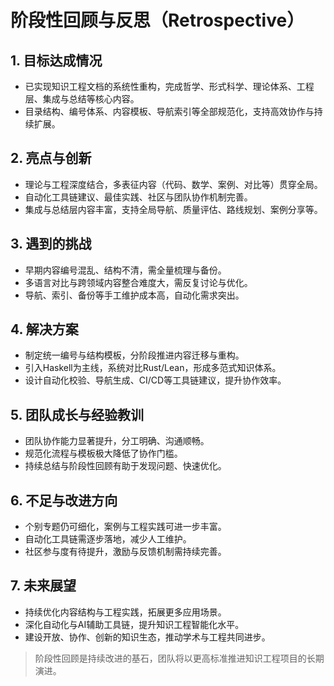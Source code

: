 # 阶段性回顾与反思（Retrospective）

## 1. 目标达成情况

- 已实现知识工程文档的系统性重构，完成哲学、形式科学、理论体系、工程层、集成与总结等核心内容。
- 目录结构、编号体系、内容模板、导航索引等全部规范化，支持高效协作与持续扩展。

## 2. 亮点与创新

- 理论与工程深度结合，多表征内容（代码、数学、案例、对比等）贯穿全局。
- 自动化工具链建议、最佳实践、社区与团队协作机制完善。
- 集成与总结层内容丰富，支持全局导航、质量评估、路线规划、案例分享等。

## 3. 遇到的挑战

- 早期内容编号混乱、结构不清，需全量梳理与备份。
- 多语言对比与跨领域内容整合难度大，需反复讨论与优化。
- 导航、索引、备份等手工维护成本高，自动化需求突出。

## 4. 解决方案

- 制定统一编号与结构模板，分阶段推进内容迁移与重构。
- 引入Haskell为主线，系统对比Rust/Lean，形成多范式知识体系。
- 设计自动化校验、导航生成、CI/CD等工具链建议，提升协作效率。

## 5. 团队成长与经验教训

- 团队协作能力显著提升，分工明确、沟通顺畅。
- 规范化流程与模板极大降低了协作门槛。
- 持续总结与阶段性回顾有助于发现问题、快速优化。

## 6. 不足与改进方向

- 个别专题仍可细化，案例与工程实践可进一步丰富。
- 自动化工具链需逐步落地，减少人工维护。
- 社区参与度有待提升，激励与反馈机制需持续完善。

## 7. 未来展望

- 持续优化内容结构与工程实践，拓展更多应用场景。
- 深化自动化与AI辅助工具链，提升知识工程智能化水平。
- 建设开放、协作、创新的知识生态，推动学术与工程共同进步。

> 阶段性回顾是持续改进的基石，团队将以更高标准推进知识工程项目的长期演进。
